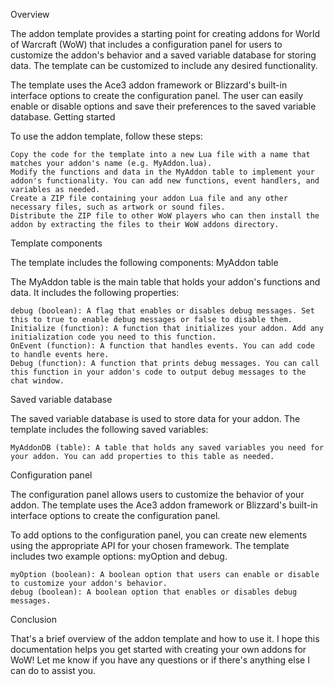 Overview

The addon template provides a starting point for creating addons for World of Warcraft (WoW) that includes a configuration panel for users to customize the addon's behavior and a saved variable database for storing data. The template can be customized to include any desired functionality.

The template uses the Ace3 addon framework or Blizzard's built-in interface options to create the configuration panel. The user can easily enable or disable options and save their preferences to the saved variable database.
Getting started

To use the addon template, follow these steps:

    Copy the code for the template into a new Lua file with a name that matches your addon's name (e.g. MyAddon.lua).
    Modify the functions and data in the MyAddon table to implement your addon's functionality. You can add new functions, event handlers, and variables as needed.
    Create a ZIP file containing your addon Lua file and any other necessary files, such as artwork or sound files.
    Distribute the ZIP file to other WoW players who can then install the addon by extracting the files to their WoW addons directory.

Template components

The template includes the following components:
MyAddon table

The MyAddon table is the main table that holds your addon's functions and data. It includes the following properties:

    debug (boolean): A flag that enables or disables debug messages. Set this to true to enable debug messages or false to disable them.
    Initialize (function): A function that initializes your addon. Add any initialization code you need to this function.
    OnEvent (function): A function that handles events. You can add code to handle events here.
    Debug (function): A function that prints debug messages. You can call this function in your addon's code to output debug messages to the chat window.

Saved variable database

The saved variable database is used to store data for your addon. The template includes the following saved variables:

    MyAddonDB (table): A table that holds any saved variables you need for your addon. You can add properties to this table as needed.

Configuration panel

The configuration panel allows users to customize the behavior of your addon. The template uses the Ace3 addon framework or Blizzard's built-in interface options to create the configuration panel.

To add options to the configuration panel, you can create new elements using the appropriate API for your chosen framework. The template includes two example options: myOption and debug.

    myOption (boolean): A boolean option that users can enable or disable to customize your addon's behavior.
    debug (boolean): A boolean option that enables or disables debug messages.

Conclusion

That's a brief overview of the addon template and how to use it. I hope this documentation helps you get started with creating your own addons for WoW! Let me know if you have any questions or if there's anything else I can do to assist you.
